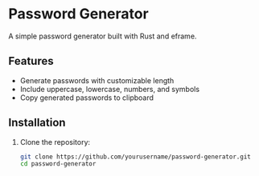 # Password Generator

A simple password generator built with Rust and eframe.

## Features

- Generate passwords with customizable length
- Include uppercase, lowercase, numbers, and symbols
- Copy generated passwords to clipboard

## Installation

1. Clone the repository:
   ```sh
   git clone https://github.com/yourusername/password-generator.git
   cd password-generator